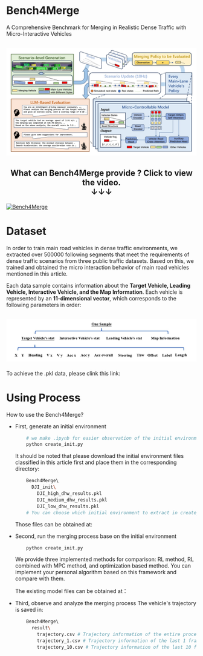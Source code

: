 # Bench4Merge
A Comprehensive Benchmark for Merging in Realistic Dense Traffic with Micro-Interactive Vehicles

<h2 align="center">
  <img src='./result/figure/overall.jpg'>
</h2>

<h2 align="center">
What can Bench4Merge provide ?<b> Click to view the video.</b>
<br>
<b>&#x2193;&#x2193;&#x2193;</b>
</h2>

[![Bench4Merge]('./result/figure/overall.jpg')](https://youtu.be/2ZBHL5UC4_c?si=Hw3YmFOiFiDbqxZ5 "Bench4Merge")

# Dataset
In order to train main road vehicles in dense traffic environments, we extracted over 500000 following segments that meet the requirements of dense traffic scenarios from three public traffic datasets. Based on this, we trained and obtained the micro interaction behavior of main road vehicles mentioned in this article.

Each data sample contains information about the **Target Vehicle, Leading Vehicle, Interactive Vehicle, and the Map Information**. Each vehicle is represented by an **11-dimensional vector**, which corresponds to the following parameters in order: 

<h2 align="center">
  <img src='./result/figure/data_sample.png'>
</h2>

To achieve the .pkl data, please clink this link:

# Using Process
How to use the Bench4Merge?
  - First, generate an initial environment
    ```bash
        # we make .ipynb for easier observation of the initial environment
        python create_init.py
    ```
    It should be noted that please download the initial environment files classified in this article first and place them in the corresponding directory:
    ```bash
        Bench4Merge\ 
          DJI_init\
            DJI_high_dhw_results.pkl
            DJI_medium_dhw_results.pkl
            DJI_low_dhw_results.pkl
        # You can choose which initial environment to extract in create_init.py
    ```

    Those files can be obtained at:

  - Second, run the merging process base on the initial environment
    ```bash
        python create_init.py
    ```
    We provide three implemented methods for comparison: RL method, RL combined with MPC method, and optimization based method. You can implement your personal algorithm based on this framework and compare with them.

    The existing model files can be obtained at：

  - Third, observe and analyze the merging process
    The vehicle's trajectory is saved in:
    ```bash
        Bench4Merge\ 
          result\
            trajectory.csv # Trajectory information of the entire process
            trajectory_1.csv # Trajectory information of the last 1 frame
            trajectory_10.csv # Trajectory information of the last 10 frame
    ```




